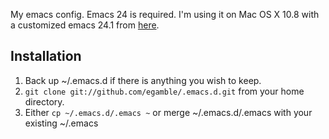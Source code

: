 My emacs config. Emacs 24 is required. I'm using it on Mac OS X 10.8 with a customized emacs 24.1 from [here](https://github.com/xajler/emacs24-macosx-lion-fullscreen).

## Installation
1. Back up ~/.emacs.d if there is anything you wish to keep.
2. `git clone git://github.com/egamble/.emacs.d.git` from your home directory.
3. Either `cp ~/.emacs.d/.emacs ~` or merge ~/.emacs.d/.emacs with your existing ~/.emacs
